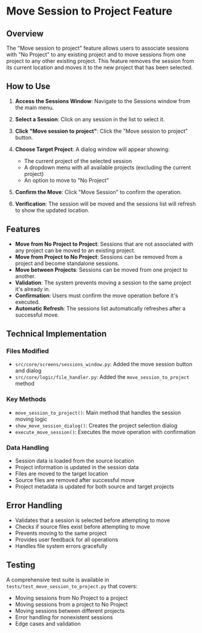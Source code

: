 # Move Session to Project Feature

## Overview
The "Move session to project" feature allows users to associate sessions with "No Project" to any existing project and to move sessions from one project to any other existing project. This feature removes the session from its current location and moves it to the new project that has been selected.

## How to Use

1. **Access the Sessions Window**: Navigate to the Sessions window from the main menu.

2. **Select a Session**: Click on any session in the list to select it.

3. **Click "Move session to project"**: Click the "Move session to project" button.

4. **Choose Target Project**: A dialog window will appear showing:
   - The current project of the selected session
   - A dropdown menu with all available projects (excluding the current project)
   - An option to move to "No Project"

5. **Confirm the Move**: Click "Move Session" to confirm the operation.

6. **Verification**: The session will be moved and the sessions list will refresh to show the updated location.

## Features

- **Move from No Project to Project**: Sessions that are not associated with any project can be moved to an existing project.
- **Move from Project to No Project**: Sessions can be removed from a project and become standalone sessions.
- **Move between Projects**: Sessions can be moved from one project to another.
- **Validation**: The system prevents moving a session to the same project it's already in.
- **Confirmation**: Users must confirm the move operation before it's executed.
- **Automatic Refresh**: The sessions list automatically refreshes after a successful move.

## Technical Implementation

### Files Modified
- `src/core/screens/sessions_window.py`: Added the move session button and dialog
- `src/core/logic/file_handler.py`: Added the `move_session_to_project` method

### Key Methods
- `move_session_to_project()`: Main method that handles the session moving logic
- `show_move_session_dialog()`: Creates the project selection dialog
- `execute_move_session()`: Executes the move operation with confirmation

### Data Handling
- Session data is loaded from the source location
- Project information is updated in the session data
- Files are moved to the target location
- Source files are removed after successful move
- Project metadata is updated for both source and target projects

## Error Handling
- Validates that a session is selected before attempting to move
- Checks if source files exist before attempting to move
- Prevents moving to the same project
- Provides user feedback for all operations
- Handles file system errors gracefully

## Testing
A comprehensive test suite is available in `tests/test_move_session_to_project.py` that covers:
- Moving sessions from No Project to a project
- Moving sessions from a project to No Project
- Moving sessions between different projects
- Error handling for nonexistent sessions
- Edge cases and validation
